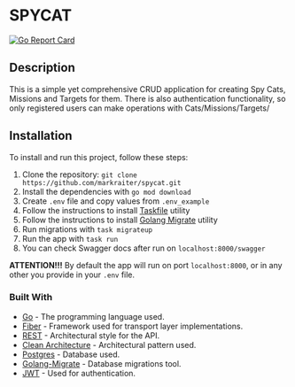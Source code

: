 # SPYCAT

[![Go Report Card](https://goreportcard.com/badge/github.com/markraiter/spycat)](https://goreportcard.com/report/github.com/markraiter/spycat)

## Description

This is a simple yet comprehensive CRUD application for creating Spy Cats, Missions and Targets for them.
There is also authentication functionality, so only registered users can make operations with Cats/Missions/Targets/

## Installation

To install and run this project, follow these steps:

1. Clone the repository: `git clone https://github.com/markraiter/spycat.git`
2. Install the dependencies with `go mod download`
3. Create `.env` file and copy values from `.env_example`
4. Follow the instructions to install [Taskfile](https://taskfile.dev/ru-ru/installation/) utility
5. Follow the instructions to install [Golang Migrate](https://github.com/golang-migrate/migrate) utility
6. Run migrations with `task migrateup`
7. Run the app with `task run`
8. You can check Swagger docs after run on `localhost:8000/swagger`

**ATTENTION!!!** By default the app will run on port `localhost:8000`, or in any other you provide in your `.env` file.

### Built With

- [Go](https://golang.org/) - The programming language used.
- [Fiber](https://gofiber.io/) - Framework used for transport layer implementations.
- [REST](https://en.wikipedia.org/wiki/Representational_state_transfer) - Architectural style for the API.
- [Clean Architecture](https://8thlight.com/blog/uncle-bob/2012/08/13/the-clean-architecture.html) - Architectural pattern used.
- [Postgres](https://www.postgresql.org/) - Database used.
- [Golang-Migrate](https://github.com/golang-migrate/migrate) - Database migrations tool.
- [JWT](https://jwt.io/) - Used for authentication.
